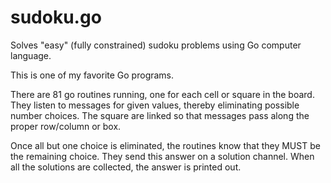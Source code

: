 # sudoku.go
Solves "easy" (fully constrained) sudoku problems using Go computer language.

This is one of my favorite Go programs.

There are 81 go routines running, one for each cell or square in the board.
They listen to messages for given values, thereby eliminating possible number choices.
The square are linked so that messages pass along the proper row/column or box.

Once all but one choice is eliminated, the routines know that they MUST
be the remaining choice. They send this answer on a solution channel.
When all the solutions are collected, the answer is printed out.
